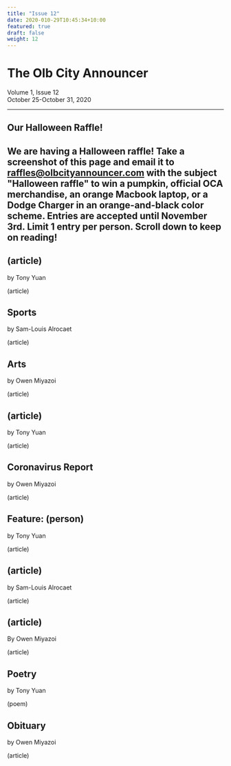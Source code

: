 ```yaml
---
title: "Issue 12"
date: 2020-010-29T10:45:34+10:00
featured: true
draft: false
weight: 12
---
```



# The Olb City Announcer
Volume 1, Issue 12  
October 25-October 31, 2020

---
## Our Halloween Raffle!

We are having a Halloween raffle! Take a screenshot of this page and email it to raffles@olbcityannouncer.com with the subject "Halloween raffle" to win a pumpkin, official OCA merchandise, an orange Macbook laptop, or a Dodge Charger in an orange-and-black color scheme. Entries are accepted until November 3rd. Limit 1 entry per person. Scroll down to keep on reading!
-----


## (article)
by Tony Yuan

(article)

## Sports
by Sam-Louis Alrocaet

(article)

## Arts
by Owen Miyazoi

(article)

## (article)
by Tony Yuan

(article)

## Coronavirus Report
by Owen Miyazoi

(article)

## Feature: (person)
by Tony Yuan

(article)

## (article)
by Sam-Louis Alrocaet

(article)

## (article)
By Owen Miyazoi

(article)

## Poetry
by Tony Yuan

(poem)

## Obituary
by Owen Miyazoi

(article)

